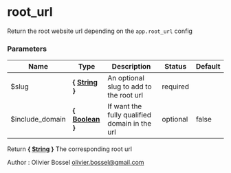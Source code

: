 # root_url

Return the root website url depending on the `app.root_url` config



### Parameters
Name  |  Type  |  Description  |  Status  |  Default
------------  |  ------------  |  ------------  |  ------------  |  ------------
$slug  |  **{ [String](http://php.net/manual/en/language.types.string.php) }**  |  An optional slug to add to the root url  |  required  |
$include_domain  |  **{ [Boolean](http://php.net/manual/en/language.types.boolean.php) }**  |  If want the fully qualified domain in the url  |  optional  |  false

Return **{ [String](http://php.net/manual/en/language.types.string.php) }** The corresponding root url

Author : Olivier Bossel [olivier.bossel@gmail.com](mailto:olivier.bossel@gmail.com)